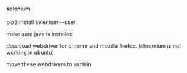 #### selenium

pip3 install selenium --user

make sure java is installed

download webdriver for chrome and mozilla firefox. (chromium is not working in ubuntu)

move these webdrivers to usr/bin
